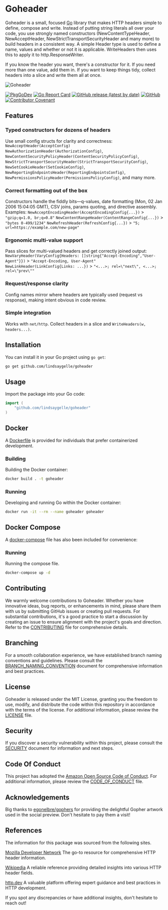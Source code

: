 # Goheader
Goheader is a small, focused [Go](https://github.com/golang/go) library that makes HTTP headers simple to define, compose and write. Instead of putting string literals all over your code, you use strongly named constructors (NewContentTypeHeader, NewAcceptHeader, NewStrictTransportSecurityHeader and many more) to build headers in a consistent way. A simple Header type is used to define a name, values and whether or not it is applicable. WriteHeaders then uses this to apply it to http.ResponseWriter.

If you know the header you want, there's a constructor for it. If you need more than one value, add them in. If you want to keep things tidy, collect headers into a slice and write them all at once.

![Goheader](https://repository-images.githubusercontent.com/398801126/5de79de0-f8f1-4c15-83bb-be249a772b01)

[![PkgGoDev](https://pkg.go.dev/badge/github.com/lindsaygelle/goheader)](https://pkg.go.dev/github.com/lindsaygelle/goheader)
[![Go Report Card](https://goreportcard.com/badge/github.com/lindsaygelle/goheader)](https://goreportcard.com/report/github.com/lindsaygelle/goheader)
[![GitHub release (latest by date)](https://img.shields.io/github/v/release/lindsaygelle/goheader)](https://github.com/lindsaygelle/goheader/releases)
[![GitHub](https://img.shields.io/github/license/lindsaygelle/goheader)](LICENSE.txt)
[![Contributor Covenant](https://img.shields.io/badge/Contributor%20Covenant-v1.4%20adopted-ff69b4.svg)](CODE_OF_CONDUCT.md)

## Features

### Typed constructors for dozens of headers
Use small config structs for clarity and correctness:
`NewAcceptHeader(AcceptConfig)`
`NewAuthorizationHeader(AuthorizationConfig)`,
`NewContentSecurityPolicyHeader(ContentSecurityPolicyConfig)`,
`NewStrictTransportSecurityHeader(StrictTransportSecurityConfig)`,
`NewSetCookieHeader(SetCookieConfig)`,
`NewReportingEndpointsHeader(ReportingEndpointsConfig)`,
`NewPermissionsPolicyHeader(PermissionsPolicyConfig)`, and many more.

### Correct formatting out of the box
Constructors handle the fiddly bits—q-values, date formatting (Mon, 02 Jan 2006 15:04:05 GMT), CSV joins, params quoting, and directive assembly.
Examples:
`NewAcceptEncodingHeader(AcceptEncodingConfig{...})` > `"gzip;q=1.0, br;q=0.8"`
`NewContentRangeHeader(ContentRangeConfig{...})` > `"bytes 0-499/1234"`
`NewRefreshHeader(RefreshConfig{...})` > `"5; url=https://example.com/new-page"`

### Ergonomic multi-value support
Pass slices for multi-valued headers and get correctly joined output:
`NewVaryHeader(VaryConfig{Headers: []string{"Accept-Encoding","User-Agent"}})` > `"Accept-Encoding, User-Agent"`
`NewLinkHeader(LinkConfig{Links: ...})` > `"<...>; rel=\"next\", <...>; rel=\"prev\""`

### Request/response clarity
Config names mirror where headers are typically used (request vs response), making intent obvious in code review.

### Simple integration
Works with `net/http`. Collect headers in a slice and `WriteHeaders(w, headers...)`.

## Installation
You can install it in your Go project using `go get`:

```sh
go get github.com/lindsaygelle/goheader
```

## Usage
Import the package into your Go code:

```Go
import (
	"github.com/lindsaygelle/goheader"
)
```

## Docker
A [Dockerfile](./Dockerfile) is provided for individuals that prefer containerized development.

### Building
Building the Docker container:
```sh
docker build . -t goheader
```

### Running
Developing and running Go within the Docker container:
```sh
docker run -it --rm --name goheader goheader
```

## Docker Compose
A [docker-compose](./docker-compose.yml) file has also been included for convenience:
### Running
Running the compose file.
```sh
docker-compose up -d
```

## Contributing
We warmly welcome contributions to Goheader. Whether you have innovative ideas, bug reports, or enhancements in mind, please share them with us by submitting GitHub issues or creating pull requests. For substantial contributions, it's a good practice to start a discussion by creating an issue to ensure alignment with the project's goals and direction. Refer to the [CONTRIBUTING](./CONTRIBUTING.md) file for comprehensive details.

## Branching
For a smooth collaboration experience, we have established branch naming conventions and guidelines. Please consult the [BRANCH_NAMING_CONVENTION](./BRANCH_NAMING_CONVENTION.md) document for comprehensive information and best practices.

## License
Goheader is released under the MIT License, granting you the freedom to use, modify, and distribute the code within this repository in accordance with the terms of the license. For additional information, please review the [LICENSE](./LICENSE) file.

## Security
If you discover a security vulnerability within this project, please consult the [SECURITY](./SECURITY.md) document for information and next steps.

## Code Of Conduct
This project has adopted the [Amazon Open Source Code of Conduct](https://aws.github.io/code-of-conduct). For additional information, please review the [CODE_OF_CONDUCT](./CODE_OF_CONDUCT.md) file.

## Acknowledgements
Big thanks to [egonelbre/gophers](https://github.com/egonelbre/gophers) for providing the delightful Gopher artwork used in the social preview. Don't hesitate to pay them a visit!

## References
The information for this package was sourced from the following sites.

[Mozilla Developer Network](https://developer.mozilla.org/en-US/docs/Web/HTTP/Headers)
The go-to resource for comprehensive HTTP header information.

[Wikipedia](https://en.wikipedia.org/wiki/List_of_HTTP_header_fields)
A reliable reference providing detailed insights into various HTTP header fields.

[http.dev](https://http.dev/)
A valuable platform offering expert guidance and best practices in HTTP development.

If you spot any discrepancies or have additional insights, don't hesitate to reach out!
